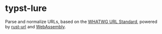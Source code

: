 # typst-lure

Parse and normalize URLs, based on the [WHATWG URL Standard](https://url.spec.whatwg.org/), powered by [rust-url](https://crates.io/crates/url) and [WebAssembly](https://typst.app/docs/reference/foundations/plugin/).
